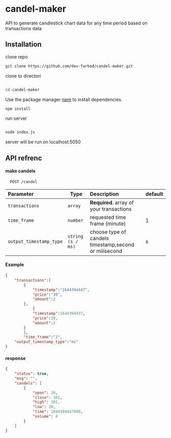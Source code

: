 # candel-maker
API to generate candlestick chart data for any time period based on transactions data

## Installation

clone repo

```bash
git clone https://github.com/dev-farbod/candel-maker.git

```

clone to directori

```bash

cd candel-maker

```

Use the package manager [npm](https://nodejs.org/) to install dependencies.

```bash
npm install

```

run server

```bash

node index.js

```
server will be run on localhost:5050

## API refrenc

#### make candels

```http
  POST /candel
```
| Parameter               | Type              | Description                                           | default|
| :---------------------- | ----------------  | :-----------------------------------------------------|--------|
| `transactions`          | `array`           | **Required**. array of your transactions              |        |
| `time_frame`            | `number`          |  requested time frame (minute)                        |      1 |
| `output_timestamp_type` | `string (s / ms)` |  choose type of candels timestamp,second or milisecond|      s |

#### Example


```json
{
	"transactions":[
		{
			"timestamp":"1644394447",
			"price":"30",
			"amount":2
		},
			{
			"timestamp":1644394437,
			"price":20,
			"amount":2
		}
		],
		"time_frame":"2",
    "output_timestamp_type":"ms"
}

```

#### response

```json
{
    "status": true,
    "msg": "",
    "candels": [
        {
            "open": 20,
            "close": 301,
            "high": 301,
            "low": 20,
            "time": 1644394447000,
            "volume": 4
        }
    ]
}
```




